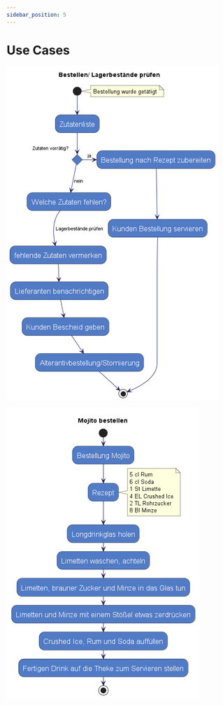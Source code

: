 ```yaml
---
sidebar_position: 5
---
```


# Use Cases

![Lagerbestände prüfen](./images/3_activity_diagram1.png)

![Mojito bestellen](./images/3_activity_diagram3.png)
